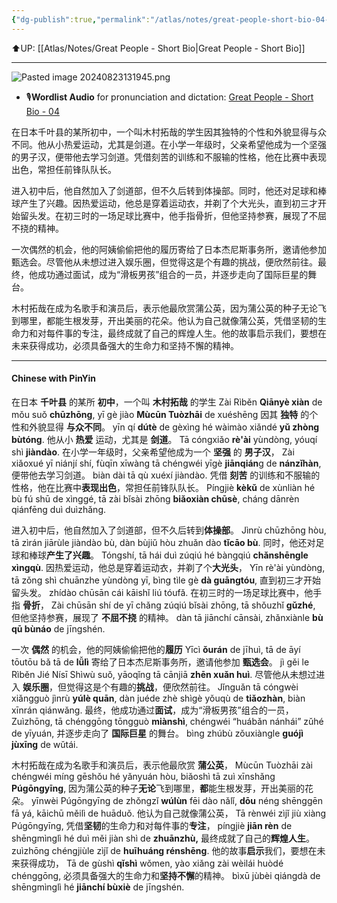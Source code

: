 ```yaml
---
{"dg-publish":true,"permalink":"/atlas/notes/great-people-short-bio-04-kimura-takuya/"}
---
```


⬆️UP: [[Atlas/Notes/Great People - Short Bio\|Great People - Short Bio]]

---
![Pasted image 20240823131945.png](/img/user/Pasted%20image%2020240823131945.png)

- 🎙️**Wordlist Audio** for pronunciation and dictation: [Great People - Short Bio - 04](https://drive.google.com/file/d/1iLrTxZRJo5cP0y7spqeBkKcMoGaDdJiC/view?usp=drive_link)

在日本千叶县的某所初中，一个叫木村拓哉的学生因其独特的个性和外貌显得与众不同。他从小热爱运动，尤其是剑道。在小学一年级时，父亲希望他成为一个坚强的男子汉，便带他去学习剑道。凭借刻苦的训练和不服输的性格，他在比赛中表现出色，常担任前锋队队长。

进入初中后，他自然加入了剑道部，但不久后转到体操部。同时，他还对足球和棒球产生了兴趣。因热爱运动，他总是穿着运动衣，并剃了个大光头，直到初三才开始留头发。在初三时的一场足球比赛中，他手指骨折，但他坚持参赛，展现了不屈不挠的精神。

一次偶然的机会，他的阿姨偷偷把他的履历寄给了日本杰尼斯事务所，邀请他参加甄选会。尽管他从未想过进入娱乐圈，但觉得这是个有趣的挑战，便欣然前往。最终，他成功通过面试，成为“滑板男孩”组合的一员，并逐步走向了国际巨星的舞台。

木村拓哉在成为名歌手和演员后，表示他最欣赏蒲公英，因为蒲公英的种子无论飞到哪里，都能生根发芽，开出美丽的花朵。他认为自己就像蒲公英，凭借坚韧的生命力和对每件事的专注，最终成就了自己的辉煌人生。他的故事启示我们，要想在未来获得成功，必须具备强大的生命力和坚持不懈的精神。


---

#### Chinese with PinYin

在日本  **千叶县**  的某所  **初中**，一个叫  **木村拓哉**  的学生
Zài Rìběn **Qiānyè xiàn** de mǒu suǒ **chūzhōng**, yī gè jiào **Mùcūn Tuòzhāi** de xuéshēng
因其  **独特**  的个性和外貌显得  **与众不同**。
yīn qí **dútè** de gèxìng hé wàimào xiǎndé **yǔ zhòng bùtóng**. 
他从小  **热爱**  运动，尤其是  **剑道**。
 Tā cóngxiǎo **rè'ài** yùndòng, yóuqí shì **jiàndào**. 
在小学一年级时，父亲希望他成为一个  **坚强**  的  **男子汉**，
Zài xiǎoxué yī niánjí shí, fùqīn xīwàng tā chéngwéi yīgè **jiānqián**g de **nánzǐhàn**, 
便带他去学习剑道。
biàn dài tā qù xuéxí jiàndào.
凭借  **刻苦**  的训练和不服输的性格，他在比赛中**表现出色**，常担任前锋队队长。
 Píngjiè **kèkǔ** de xùnliàn hé bù fú shū de xìnggé, tā zài bǐsài zhōng **biǎoxiàn chūsè**, cháng dānrèn qiánfēng duì duìzhǎng.

进入初中后，他自然加入了剑道部，但不久后转到**体操部**。
Jìnrù chūzhōng hòu, tā zìrán jiārùle jiàndào bù, dàn bùjiǔ hòu zhuǎn dào **tǐcāo bù**. 
同时，他还对足球和棒球**产生了兴趣**。
Tóngshí, tā hái duì zúqiú hé bàngqiú **chǎnshēngle xìngqù**. 
因热爱运动，他总是穿着运动衣，并剃了个**大光头**，
Yīn rè'ài yùndòng, tā zǒng shì chuānzhe yùndòng yī, bìng tìle gè **dà guāngtóu**, 
直到初三才开始留头发。
zhídào chūsān cái kāishǐ liú tóufǎ. 
在初三时的一场足球比赛中，他手指  **骨折**，
Zài chūsān shí de yī chǎng zúqiú bǐsài zhōng, tā shǒuzhǐ **gǔzhé**, 
但他坚持参赛，展现了  **不屈不挠**  的精神。
dàn tā jiānchí cānsài, zhǎnxiànle **bù qū bùnáo** de jīngshén.

一次  **偶然**  的机会，他的阿姨偷偷把他的**履历**
Yīcì **ǒurán** de jīhuì, tā de āyí tōutōu bǎ tā de **lǚlì** 
寄给了日本杰尼斯事务所，邀请他参加  **甄选会**。
jì gěi le Rìběn Jié Nísī Shìwù suǒ, yāoqǐng tā cānjiā **zhēn xuǎn huì**. 
尽管他从未想过进入  **娱乐圈**，但觉得这是个有趣的**挑战**，便欣然前往。
Jǐnguǎn tā cóngwèi xiǎngguò jìnrù **yúlè quān**, dàn juéde zhè shìgè yǒuqù de **tiǎozhàn**, biàn xīnrán qiánwǎng. 
最终，他成功通过**面试**，成为“滑板男孩”组合的一员，
Zuìzhōng, tā chénggōng tōngguò **miànshì**, chéngwéi “huábǎn nánhái” zǔhé de yīyuán, 
并逐步走向了  **国际巨星**  的舞台。
bìng zhúbù zǒuxiàngle **guójì jùxīng** de wǔtái.

木村拓哉在成为名歌手和演员后，表示他最欣赏  **蒲公英**，
Mùcūn Tuòzhāi zài chéngwéi míng gēshǒu hé yǎnyuán hòu, biǎoshì tā zuì xīnshǎng **Púgōngyīng**, 
因为蒲公英的种子**无论**飞到哪里，**都**能生根发芽，开出美丽的花朵。
yīnwèi Púgōngyīng de zhǒngzǐ **wúlùn** fēi dào nǎlǐ, **dōu** néng shēnggēn fā yá, kāichū měilì de huāduǒ. 
他认为自己就像蒲公英，
Tā rènwéi zìjǐ jiù xiàng Púgōngyīng, 
凭借**坚韧**的生命力和对每件事的**专注**，
píngjiè **jiān rèn** de shēngmìnglì hé duì měi jiàn shì de **zhuānzhù,** 
最终成就了自己的**辉煌人生**。
zuìzhōng chéngjiùle zìjǐ de **huīhuáng rénshēng**. 
他的故事**启示**我们，要想在未来获得成功，
Tā de gùshì **qǐshì** wǒmen, yào xiǎng zài wèilái huòdé chénggōng, 
必须具备强大的生命力和**坚持不懈**的精神。
bìxū jùbèi qiángdà de shēngmìnglì hé **jiānchí bùxiè** de jīngshén.
